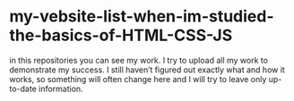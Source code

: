 # my-vebsite-list-when-im-studied-the-basics-of-HTML-CSS-JS
in this repositories you can see my work. 
I try to upload all my work to demonstrate my success.
I still haven’t figured out exactly what and how it works, so something will often change here and I will try to leave only up-to-date information.
